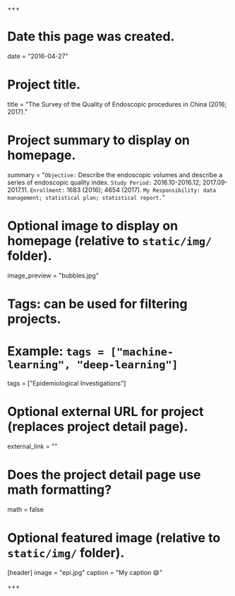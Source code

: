 +++
# Date this page was created.
date = "2016-04-27"

# Project title.
title = "The Survey of the Quality of Endoscopic procedures in China (2016; 2017)."

# Project summary to display on homepage.
summary = "`Objective:` Describe the endoscopic volumes and describe a series of endoscopic quality index. `Study Period:` 2016.10-2016.12; 2017.09-2017.11. `Enrollment:` 1683 (2016); 4654 (2017). `My Responsibility: data management; statistical plan; statistical report.`"

# Optional image to display on homepage (relative to `static/img/` folder).
image_preview = "bubbles.jpg"

# Tags: can be used for filtering projects.
# Example: `tags = ["machine-learning", "deep-learning"]`
tags = ["Epidemiological Investigations"]

# Optional external URL for project (replaces project detail page).
external_link = ""

# Does the project detail page use math formatting?
math = false

# Optional featured image (relative to `static/img/` folder).
[header]
image = "epi.jpg"
caption = "My caption :smile:"

+++
